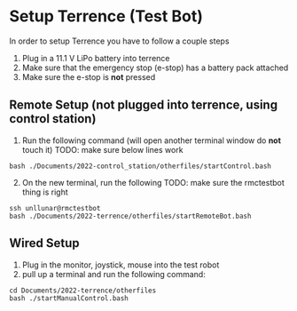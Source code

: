 # Setup Terrence (Test Bot)

In order to setup Terrence you have to follow a couple steps
1. Plug in a 11.1 V LiPo battery into terrence
2. Make sure that the emergency stop (e-stop) has a battery pack attached
3. Make sure the e-stop is **not** pressed

## Remote Setup (not plugged into terrence, using control station)
1. Run the following command (will open another terminal window do **not** touch it)
TODO: make sure below lines work
```
bash ./Documents/2022-control_station/otherfiles/startControl.bash
```
2. On the new terminal, run the following
TODO: make sure the rmctestbot thing is right
```
ssh unllunar@rmctestbot
bash ./Documents/2022-terrence/otherfiles/startRemoteBot.bash
```

## Wired Setup
1. Plug in the monitor, joystick, mouse into the test robot
3. pull up a terminal and run the following command:
```
cd Documents/2022-terrence/otherfiles
bash ./startManualControl.bash
```